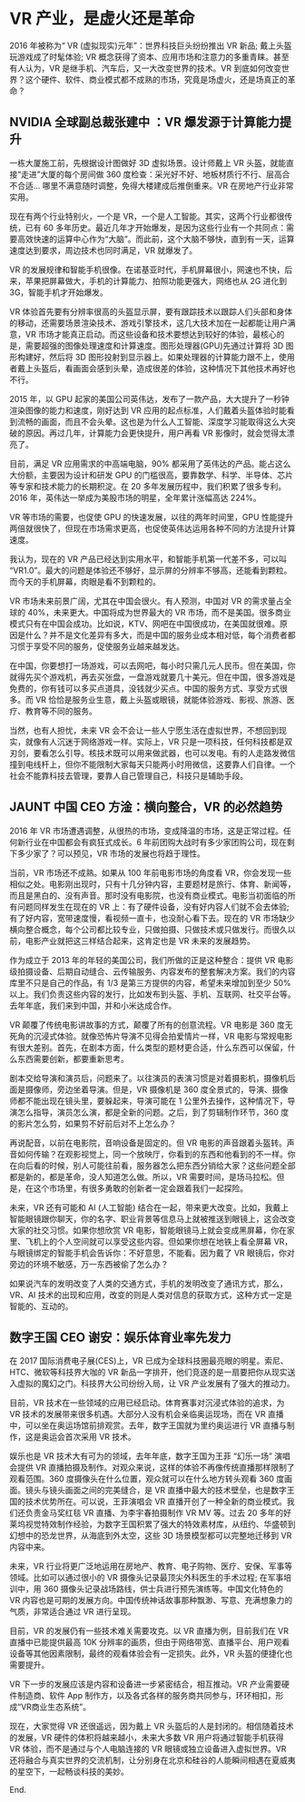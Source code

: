 # VR 产业，是虚火还是革命

2016 年被称为“ VR (虚拟现实)元年”：世界科技巨头纷纷推出 VR 新品; 戴上头盔玩游戏成了时髦体验; VR 概念获得了资本、应用市场和注意力的多重青睐。甚至有人认为，VR 是继手机、汽车后，又一大改变世界的技术。VR 到底如何改变世界？这个硬件、软件、商业模式都不成熟的市场，究竟是场虚火，还是场真正的革命？

## NVIDIA 全球副总裁张建中 ：VR 爆发源于计算能力提升

一栋大厦施工前，先根据设计图做好 3D 虚拟场景。设计师戴上 VR 头盔，就能直接“走进”大厦的每个房间做 360 度检查：采光好不好、地板材质行不行、层高合不合适... 哪里不满意随时调整，免得大楼建成后推倒重来。VR 在房地产行业非常实用。

现在有两个行业特别火，一个是 VR，一个是人工智能。其实，这两个行业都很传统，已有 60 多年历史。最近几年才开始爆发，是因为这些行业有一个共同点：需要高效快速的运算中心作为“大脑”。而此前，这个大脑不够快，直到有一天，运算速度达到要求，周边技术也同时满足，VR 就爆发了。

VR 的发展规律和智能手机很像。在诺基亚时代，手机屏幕很小，网速也不快，后来，苹果把屏幕做大，手机的计算能力、拍照功能更强大，网络也从 2G 进化到 3G，智能手机才开始爆发。

VR 体验首先要有分辨率很高的头盔显示屏，要有跟踪技术以跟踪人们头部和身体的移动，还需要场景渲染技术、游戏引擎技术，这几大技术加在一起都能让用户满意，VR 市场才能真正启动。而这些设备和技术要想达到较好的体验，最核心的是，需要超强的图像处理速度和计算速度。图形处理器(GPU)先通过计算将 3D 图形构建好，然后将 3D 图形投射到显示器上。如果处理器的计算能力跟不上，使用者戴上头盔后，看画面会感到头晕，造成很差的体验，这种情况下其他技术再好也不行。

2015 年，以 GPU 起家的美国公司英伟达，发布了一款产品，大大提升了一秒钟渲染图像的能力和速度，刚好达到 VR 应用的起点标准，人们戴着头盔体验时能看到流畅的画面，而且不会头晕。这也是为什么人工智能、深度学习能取得这么大突破的原因。再过几年，计算能力会更快提升，用户再看 VR 影像时，就会觉得太漂亮了。

目前，满足 VR 应用需求的中高端电脑，90% 都采用了英伟达的产品。能占这么大份额，主要因为设计和研发 GPU 的门槛很高，要靠数学、科学、半导体、芯片等专家和技术能力的长期积淀。在 20 多年发展历程中，我们积累了很多专利。2016 年，英伟达一举成为美股市场的明星，全年累计涨幅高达 224%。

VR 等市场的需要，也促使 GPU 的快速发展，以往的两年时间里，GPU 性能提升两倍就很快了，但现在市场需求更高，也促使英伟达运用各种不同的方法提升计算速度。

我认为，现在的 VR 产品已经达到实用水平，和智能手机第一代差不多，可以叫 “VR1.0”。最大的问题是体验还不够好，显示屏的分辨率不够高，还能看到颗粒。而今天的手机屏幕，肉眼是看不到颗粒的。

VR 市场未来前景广阔，尤其在中国会很火。有人预测，中国对 VR 的需求量占全球的 40%，未来更大。中国将成为世界最大的 VR 市场，而不是美国。很多商业模式只有在中国会成功。比如说，KTV、网吧在中国很成功，在美国就很难。原因是什么？并不是文化差异有多大，而是中国的服务业成本相对低，每个消费者都习惯于享受不同的服务，促使服务业越来越发达。

在中国，你要想打一场游戏，可以去网吧，每小时只需几元人民币。但在美国，你就得先买个游戏机，再去买张盘，一盘游戏就要几十美元。但在中国，很多游戏是免费的，你有钱可以多买点道具，没钱就少买点。中国的服务方式、享受方式很多。而 VR 恰恰是服务业生意，戴上头盔或眼镜，就能体验游戏、影视、旅游、医疗、教育等不同的服务。

当然，也有人担忧，未来 VR 会不会让一些人宁愿生活在虚拟世界，不想回到现实，就像有人沉迷于网络游戏一样。实际上，VR 只是一项科技，任何科技都是双刃剑，要看怎么引导。核技术既可以用来做武器，也可以发电。有的人走路发微信撞到电线杆上，但你不能限制大家每天只能两小时用微信，这要靠人们自律。一个社会不能靠科技去管理，要靠人自己管理自己，科技只是辅助手段。

## JAUNT 中国 CEO 方淦：横向整合，VR 的必然趋势

2016 年 VR 市场遭遇调整，从很热的市场，变成降温的市场，这是正常过程。任何新行业在中国都会有疯狂式成长。6 年前团购大战时有多少家团购公司，现在剩下多少家了？可以预见，VR 市场的发展也将趋于理性。

当前，VR 市场还不成熟。如果从 100 年前电影市场的角度看 VR，你会发现一些相似之处。电影刚出现时，只有十几分钟内容，主要题材是旅行、体育、新闻等，而且是黑白的、没有声音。那时没有电影院，也没有商业模式。电影当初面临的所有问题同样发生在现在的 VR 上：有了硬件设备，没有好内容人们就不会去体验; 有了好内容，宽带速度慢，看视频一直卡，也没耐心看下去。现在的 VR 市场缺少横向整合概念，每个公司都比较专业，只做拍摄、只做技术或只做发行。而很久以前，电影产业就把这三样结合起来，这肯定也是 VR 未来的发展趋势。

作为成立于 2013 年的年轻的美国公司，我们所做的正是这种整合：提供 VR 电影级拍摄设备、后期自动缝合、云传输服务、内容发布的整套解决方案。我们的内容库里不只是自己的作品，有 1/3 是第三方提供的内容，希望未来增加到至少 50% 以上。我们负责这些内容的发行，比如发布到头盔、手机、互联网、社交平台等。去年年底，我们来到中国，并和小米达成合作。

VR 颠覆了传统电影讲故事的方式，颠覆了所有的创意流程。VR 电影是 360 度无死角的沉浸式体验。就像恐怖片导演不见得会拍爱情片一样，VR 电影与常规电影有很大差别。首先，在剧本方面，什么类型的题材更合适，什么东西可以保留，什么东西需要创新，都要重新思考。

剧本交给导演和演员后，问题来了。以往演员的表演习惯是对着摄影机，摄像机后面是摄像师，旁边坐着导演。但是，VR 摄像机是 360 度全景式的，导演、摄像师都不能出现在镜头里，要躲起来，导演可能在 1 公里外去操作，这种情况下，导演怎么指导，演员怎么演，都是全新的问题。之后，到了剪辑制作环节，360 度的影片怎么剪，如果剪不好前后对不上怎么办？

再说配音，以前在电影院，音响设备是固定的。但 VR 电影的声音跟着头盔转。声音如何传输？在观影视觉上，同一个放映厅，你看到的东西和他看到的不一样。你在向后看的时候，别人可能往前看，服务器怎么把东西分销给大家？这些问题全部都是新的，都是革命，没人知道怎么做。所以，VR 需要时间，是场马拉松。但是，在这个市场里，有很多勇敢的创新者一定会跟着我们一起探险。

未来，VR 还有可能和 AI (人工智能) 结合在一起，带来更大改变。比如，我戴上智能眼镜跟你聊天，你的名字、职业背景等信息马上就被推送到眼镜上，这会改变大家的社交习惯。如果你想欣赏 VR 电影，智能眼镜马上就会变成黑屏幕，你在家里、飞机上的个人空间就可以享受这些内容。但如果你想在地铁上看全屏幕 VR，与眼镜绑定的智能手机会告诉你：不好意思，不能看。因为戴了 VR 眼镜后，你对旁边的环境不敏感，万一东西被偷了怎么办？

如果说汽车的发明改变了人类的交通方式，手机的发明改变了通讯方式，那么，VR、AI 技术的出现和应用，改变的则是人类对信息的获取方式，这种方式一定是智能的、互动的。

## 数字王国 CEO 谢安：娱乐体育业率先发力

在 2017 国际消费电子展(CES)上，VR 已成为全球科技圈最亮眼的明星。索尼、HTC、微软等科技界大咖的 VR 新品一字排开，他们竞逐的是一扇要把你从现实送入虚拟的魔幻之门。科技界大公司纷纷入局，让 VR 产业发展有了强大的推动力。

目前，VR 技术在一些领域的应用已经启动。体育赛事对沉浸式体验的追求，为 VR 技术的发展带来很多机遇。大部分人没有机会亲临奥运现场，而在 VR 直播中，可以坐在奥运场馆前排观赏。去年，数字王国就为里约奥运进行 VR 直播与制作，这是奥运会首次采用 VR 技术。

娱乐也是 VR 技术大有可为的领域，去年年底，数字王国为王菲 “幻乐一场” 演唱会提供 VR 直播拍摄及制作。对观众来说，这样的体验不再像传统直播那样限制了观看范围。360 度摄像头在什么位置，观众就可以在什么地方转头观看 360 度画面。镜头与镜头画面之间的完美缝合，是 VR 直播中最大的技术壁垒，也是数字王国的技术优势所在。可以说，王菲演唱会 VR 直播开创了一种全新的商业模式。我们还负责金马奖红毯 VR 直播、为李宇春拍摄制作 VR MV 等。过去 20 多年的好莱坞视觉特效制作经验，为数字王国积累了强大的特效素材库，从纽约、华盛顿到幻想中的恐龙世界，从海底到外太空，这些 3D 场景模型都可以完整地迁移到 VR 内容中来。

未来，VR 行业将更广泛地运用在房地产、教育、电子购物、医疗、安保、军事等领域。比如可以通过很小的 VR 摄像头记录最顶尖外科医生的手术过程; 在军事培训中，用 360 摄像头记录战场路线，供士兵进行预先演练等。中国文化特色的 VR 内容也是可期的发展方向。中国传统神话故事那种飘渺、写意、充满想象力的气质，非常适合通过 VR 进行呈现。

目前，VR 的发展仍有一些技术难关需要攻克。以 VR 直播为例，目前我们在 VR 直播中已能提供最高 10K 分辨率的画质，但由于网络带宽、直播平台、用户观看设备等其他因素限制，最终的观看体验会有一定损失。此外，VR 头盔的便捷化也需要提升。

VR 下一步的发展应该是内容和设备进一步紧密结合，相互推动。VR 产业需要硬件制造商、软件 App 制作方，以及各式各样的服务商共同参与，环环相扣，形成“VR商业生态系统”。

现在，大家觉得 VR 还很遥远，因为戴上 VR 头盔后的人是封闭的。相信随着技术的发展，VR 硬件的体积将越来越小，未来大多数 VR 用户将通过智能手机获得 VR 体验，而不是通过与个人电脑连接的 VR 眼镜或独立设备进入虚拟世界。VR 还将融合与真实世界的交流机制，让分别身在北京和硅谷的人能瞬间相遇在夏威夷的星空下，一起畅谈科技的美妙。

End.
